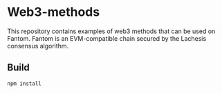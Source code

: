 # Web3-methods

This repository contains examples of web3 methods that can be used on Fantom.
Fantom is an EVM-compatible chain secured by the Lachesis consensus algorithm.

## Build

```shell
npm install
```
